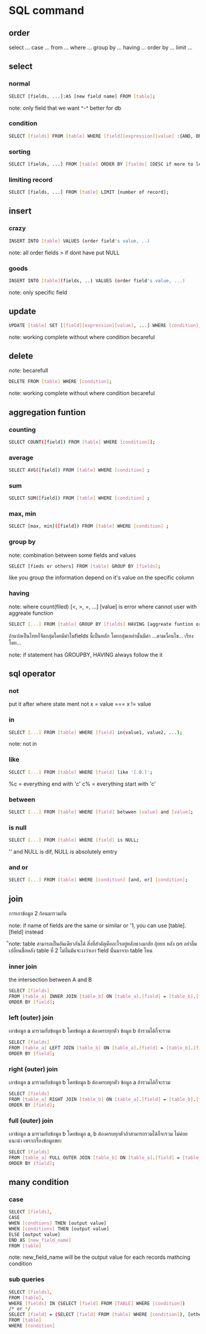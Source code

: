 # SQL command

## order

select ... case ... from ... where ... group by ... having ... order by ... limit ... 

## select

### normal 

```bash
SELECT [fields, ...]:AS [new field name] FROM [table];
```

note: only field that we want ^-^ better for db

### condition

```bash
SELECT [fields] FROM [table] WHERE [field][expression][value] :{AND, OR ..};
```

### sorting

```bash
SELECT [fields, ...] FROM [table] ORDER BY [fields] [DESC if more to less];
```

### limiting record

```bash
SELECT [fields, ...] FROM [table] LIMIT [number of record];
```

## insert

### crazy

```bash
INSERT INTO [table] VALUES (order field's value, ..)
```

note: all order fields > if dont have put NULL

### goods

```bash
INSERT INTO [table](fields, ..) VALUES (order field's value, ...)
```

note: only specific field

## update

```bash
UPDATE [table] SET [[field][expression][value], ...] WHERE [condition];
```

note: working complete without where condition becareful

## delete

note: becarefull

```bash
DELETE FROM [table] WHERE [condition]; 
```

note: working complete without where condition becareful

## aggregation funtion

### counting 

```bash
SELECT COUNT([field]) FROM [table] WHERE [condition]];
```

### average 

```bash
SELECT AVG([field]) FROM [table] WHERE [condition] ;
```

### sum

```bash
SELECT SUM([field]) FROM [table] WHERE [condition] ;
```

### max, min

```bash
SELECT [max, min]([field]) FROM [table] WHERE [condition] ;
```

### group by

note: combination between some fields and values

```bash
SELECT [fieds or others] FROM [table] GROUP BY [fields];
```

like you group the information depend on it's value on the specific column

### having

note: where count(filed) [<, >, =, ...] [value] is error
where cannot user with aggreate function

```bash
SELECT [...] FROM [table] GROUP BY [fields] HAVING [aggreate funtion or fields or as name][operation][value] ORDER BY [field];
```

ถ้าแปลเป็นไทยก็จัดกลุ่มโดยมีค่าในfields นี้เป็นหลัก โดยกลุ่มเหล่านั้นมีค่า ...ตามเงื่อนไข... เรียงโดย...

note: if statement has GROUPBY, HAVING always follow the it

## sql operator

### not 

put it after where state ment 
not x = value  === x != value

### in

```bash
SELECT [...] FROM [table] WHERE [field] in(value1, value2, ...);
```

note: not in 

### like 

```bash
SELECT [...] FROM [table] WHERE [field] like '[.0.]';
```

%c = everything end with 'c'
c% = everything start with 'c'

### between 

```bash
SELECT [...] FROM [table] WHERE [field] betwwen [value] and [value];
```

### is null

```bash
SELECT [...] FROM [table] WHERE [field] is NULL;
```

'' and NULL is dif, NULL is absolutely emtry

### and or

```bash
SELECT [...] FROM [table] WHERE [condition] [and, or] [condition];
```

## join

การเอาข้อมูล 2 ก้อนมารวมกัน

note: if name of fields are the same or similar or '1, you can use [table].[field] instead

ืnote: table สามารถเป็นอันเดียวกันได้ สิ่งที่สำคัญคืออะไรอยู่หลังพวงมาลัย ถุ้ยยย หลัง on อย่าลืมเปลี่ยนชื่อหลัง table ที่ 2 ไม่งั้นมันจะงงว่าเอา field นั้นมาจาก table ไหน

### inner join

the intersection between A and B

```bash
SELECT [fields]
FROM [table_a] INNER JOIN [table_b] ON [table_a].[field] = [table_b].[field]
ORDER BY [field];
```

### left (outer) join

เอาข้อมูล a มารวมกับข้อมูล b โดยข้อมูล a ต้องครบทุกตัว ข้อมูล b ถ้ารวมได้ก็จะรวม

```bash
SELECT [fields]
FROM [table_a] LEFT JOIN [table_b] ON [table_a].[field] = [table_b].[field]
ORDER BY [field];
```

### right (outer) join

เอาข้อมูล a มารวมกับข้อมูล b โดยข้อมูล b ต้องครบทุกตัว ข้อมูล a ถ้ารวมได้ก็จะรวม

```bash
SELECT [fields]
FROM [table_a] RIGHT JOIN [table_b] ON [table_a].[field] = [table_b].[field]
ORDER BY [field];
```

### full (outer) join

เอาข้อมูล a มารวมกับข้อมูล b โดยข้อมูล a, b ต้องครบทุกตัวถ้าสามารถรวมได้ก็จะรวม
ไม่ค่อยแนะนำ เพราะเรื่องข้อมูลขยะ

```bash
SELECT [fields]
FROM [table_a] FULL OUTER JOIN [table_b] ON [table_a].[field] = [table_b].[field]
ORDER BY [field];
```

## many condition

### case

```bash
SELECT [fields], 
CASE
WHEN [condtions] THEN [output value]
WHEN [conditions] THEN [output value]
ELSE [output value]
END AS [new_field_name]
FROM [table]
```

note: new_field_name will be the output value for each records mathcing condition

### sub queries

```bash
SELECT [fields], 
FROM [table],
WHERE [fields] IN (SELECT [field] FROM [TABLE] WHERE [condition])
/* or */
SELECT [field] = (SELECT [field] FROM [table] WHERE [condition]), [others fields]
FROM [table]
WHERE [condition]
```
